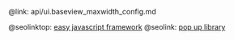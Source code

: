 @link: api/ui.baseview_maxwidth_config.md

@seolinktop: [easy javascript framework](https://webix.com)
@seolink: [pop up library](https://webix.com/widget/popup/)